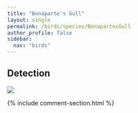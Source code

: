 ```yaml
---
title: "Bonaparte's Gull"
layout: single
permalink: /birds/species/BonapartesGull
author_profile: false
sidebar:
  nav: "birds"
---
```


<h2>Detection</h2>

<img src="https://beallen.github.io/DevelopmentWebsite/assets/images/birds/BonapartesGull/det.jpg">

{% include comment-section.html %}
